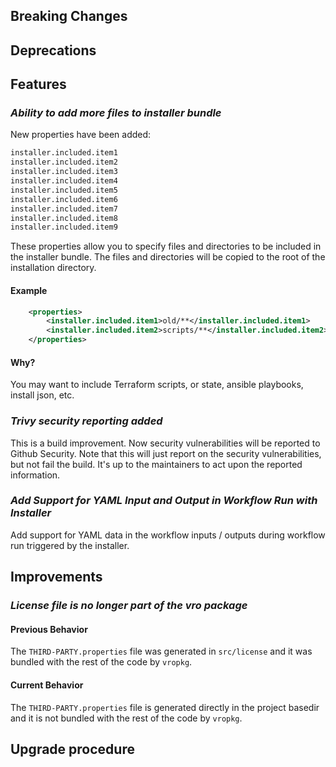 [//]: # (VERSION_PLACEHOLDER DO NOT DELETE)
[//]: # (Used when working on a new release. Placed together with the Version.md)
[//]: # (Nothing here is optional. If a step must not be performed, it must be said so)
[//]: # (Do not fill the version, it will be done automatically)
[//]: # (Quick Intro to what is the focus of this release)

## Breaking Changes

[//]: # (### *Breaking Change*)
[//]: # (Describe the breaking change AND explain how to resolve it)
[//]: # (You can utilize internal links /e.g. link to the upgrade procedure, link to the improvement|deprecation that introduced this/)

## Deprecations

[//]: # (### *Deprecation*)
[//]: # (Explain what is deprecated and suggest alternatives)

[//]: # (Features -> New Functionality)

## Features

[//]: # (### *Feature Name*)
[//]: # (Describe the feature)
[//]: # (Optional But higlhy recommended Specify *NONE* if missing)
[//]: # (#### Relevant Documentation:)

[//]: # (Improvements -> Bugfixes/hotfixes or general improvements)

### *Ability to add more files to installer bundle*

New properties have been added:

```xml
installer.included.item1
installer.included.item2
installer.included.item3
installer.included.item4
installer.included.item5
installer.included.item6
installer.included.item7
installer.included.item8
installer.included.item9
```

These properties allow you to specify files and directories to be included in the installer bundle. The files and directories will be copied to the root of the installation directory.

#### Example

```xml
    <properties>
        <installer.included.item1>old/**</installer.included.item1>
        <installer.included.item2>scripts/**</installer.included.item2>
    </properties>
```

#### Why?

You may want to include Terraform scripts, or state, ansible playbooks, install json, etc.

### *Trivy security reporting added*

This is a build improvement. Now security vulnerabilities will be reported to Github Security. Note that this will just report on the security vulnerabilities, but not fail the build. It's up to the maintainers to act upon the reported information.

### *Add Support for YAML Input and Output in Workflow Run with Installer*

Add support for YAML data in the workflow inputs / outputs during workflow run triggered by the installer.

## Improvements

[//]: # (### *Improvement Name* )
[//]: # (Talk ONLY regarding the improvement)
[//]: # (Optional But higlhy recommended)
[//]: # (#### Previous Behavior)
[//]: # (Explain how it used to behave, regarding to the change)
[//]: # (Optional But higlhy recommended)
[//]: # (#### New Behavior)
[//]: # (Explain how it behaves now, regarding to the change)
[//]: # (Optional But higlhy recommended Specify *NONE* if missing)
[//]: # (#### Relevant Documentation:)

### *License file is no longer part of the vro package*

#### Previous Behavior

The `THIRD-PARTY.properties` file was generated in `src/license` and it was bundled with the rest of the code by `vropkg`.

#### Current Behavior

The `THIRD-PARTY.properties` file is generated directly in the project basedir and it is not bundled with the rest of the code by `vropkg`.

## Upgrade procedure

[//]: # (Explain in details if something needs to be done)
